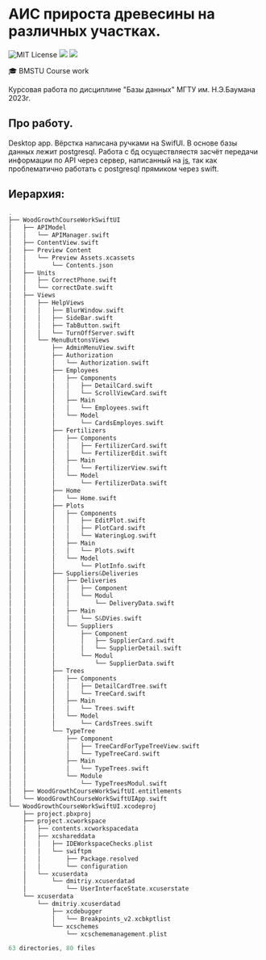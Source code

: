 # АИС прироста древесины на различных участках.
<img src="https://img.shields.io/github/license/mightyK1ngRichard/IU5?color=brightgreen" alt="MIT License"/> <img src="https://img.shields.io/badge/language-SwiftUI-red.svg"/> <img src="https://img.shields.io/badge/language-postgresql-blue.svg"/>

🎓 BMSTU Course work

Курсовая работа по дисциплине "Базы данных" МГТУ им. Н.Э.Баумана 2023г.

## Про работу. 
Desktop app. Вёрстка написана ручками на SwifUI.
В основе базы данных лежит postgresql. Работа с бд осуществляестя засчёт передачи информации по API через сервер, написанный на [js](https://github.com/mightyK1ngRichard/APIServer), так как проблематично работать с postgresql прямиком через swift.

## Иерархия:
```swift
.
├── WoodGrowthCourseWorkSwiftUI
│   ├── APIModel
│   │   └── APIManager.swift
│   ├── ContentView.swift
│   ├── Preview Content
│   │   └── Preview Assets.xcassets
│   │       └── Contents.json
│   ├── Units
│   │   ├── CorrectPhone.swift
│   │   └── correctDate.swift
│   ├── Views
│   │   ├── HelpViews
│   │   │   ├── BlurWindow.swift
│   │   │   ├── SideBar.swift
│   │   │   ├── TabButton.swift
│   │   │   └── TurnOffServer.swift
│   │   └── MenuButtonsViews
│   │       ├── AdminMenuView.swift
│   │       ├── Authorization
│   │       │   └── Authorization.swift
│   │       ├── Employees
│   │       │   ├── Components
│   │       │   │   ├── DetailCard.swift
│   │       │   │   └── ScrollViewCard.swift
│   │       │   ├── Main
│   │       │   │   └── Employees.swift
│   │       │   └── Model
│   │       │       └── CardsEmployes.swift
│   │       ├── Fertilizers
│   │       │   ├── Components
│   │       │   │   ├── FertilizerCard.swift
│   │       │   │   └── FertilizerEdit.swift
│   │       │   ├── Main
│   │       │   │   └── FertilizerView.swift
│   │       │   └── Model
│   │       │       └── FertilizerData.swift
│   │       ├── Home
│   │       │   └── Home.swift
│   │       ├── Plots
│   │       │   ├── Components
│   │       │   │   ├── EditPlot.swift
│   │       │   │   ├── PlotCard.swift
│   │       │   │   └── WateringLog.swift
│   │       │   ├── Main
│   │       │   │   └── Plots.swift
│   │       │   └── Model
│   │       │       └── PlotInfo.swift
│   │       ├── Suppliers&Deliveries
│   │       │   ├── Deliveries
│   │       │   │   ├── Component
│   │       │   │   └── Modul
│   │       │   │       └── DeliveryData.swift
│   │       │   ├── Main
│   │       │   │   └── S&DVies.swift
│   │       │   └── Suppliers
│   │       │       ├── Component
│   │       │       │   ├── SupplierCard.swift
│   │       │       │   └── SupplierDetail.swift
│   │       │       └── Modul
│   │       │           └── SupplierData.swift
│   │       ├── Trees
│   │       │   ├── Components
│   │       │   │   ├── DetailCardTree.swift
│   │       │   │   └── TreeCard.swift
│   │       │   ├── Main
│   │       │   │   └── Trees.swift
│   │       │   └── Model
│   │       │       └── CardsTrees.swift
│   │       └── TypeTree
│   │           ├── Component
│   │           │   ├── TreeCardForTypeTreeView.swift
│   │           │   └── TypeTreeCard.swift
│   │           ├── Main
│   │           │   └── TypeTrees.swift
│   │           └── Module
│   │               └── TypeTreesModul.swift
│   ├── WoodGrowthCourseWorkSwiftUI.entitlements
│   └── WoodGrowthCourseWorkSwiftUIApp.swift
└── WoodGrowthCourseWorkSwiftUI.xcodeproj
    ├── project.pbxproj
    ├── project.xcworkspace
    │   ├── contents.xcworkspacedata
    │   ├── xcshareddata
    │   │   ├── IDEWorkspaceChecks.plist
    │   │   └── swiftpm
    │   │       ├── Package.resolved
    │   │       └── configuration
    │   └── xcuserdata
    │       └── dmitriy.xcuserdatad
    │           └── UserInterfaceState.xcuserstate
    └── xcuserdata
        └── dmitriy.xcuserdatad
            ├── xcdebugger
            │   └── Breakpoints_v2.xcbkptlist
            └── xcschemes
                └── xcschememanagement.plist

63 directories, 80 files
```
